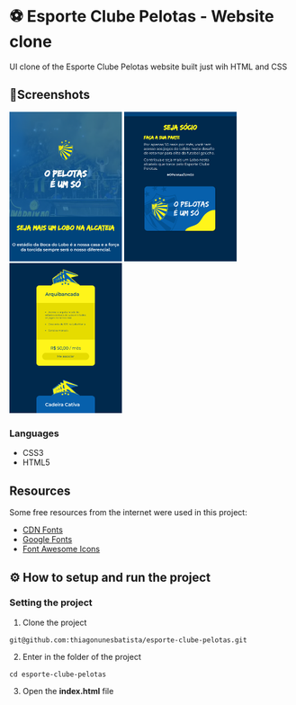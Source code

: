# ⚽ Esporte Clube Pelotas - Website clone

UI clone of the Esporte Clube Pelotas website built just wih HTML and CSS

## 📱Screenshots

<img src="https://github.com/thiagonunesbatista/esporte-clube-pelotas/blob/main/assets/images/screenshots/hero-header-ipad-mini.png?raw=true" alt="header screenshot" width="200">

<img src="https://github.com/thiagonunesbatista/esporte-clube-pelotas/blob/main/assets/images/screenshots/partners-ipad-mini.png?raw=true" alt="become partner screenshot" width="200">

<img src="https://github.com/thiagonunesbatista/esporte-clube-pelotas/blob/main/assets/images/screenshots/partner-2-ipad-mini.png?raw=true" alt="second become partner screenshot" width="200">

### Languages

- CSS3
- HTML5

## Resources

Some free resources from the internet were used in this project:

- [CDN Fonts](https://www.cdnfonts.com)
- [Google Fonts](https://fonts.google.com)
- [Font Awesome Icons](https://fontawesome.com/icons)

## ⚙️ How to setup and run the project

### Setting the project

1. Clone the project

```shell
git@github.com:thiagonunesbatista/esporte-clube-pelotas.git
```

2. Enter in the folder of the project

```shell
cd esporte-clube-pelotas
```

3. Open the **index.html** file
